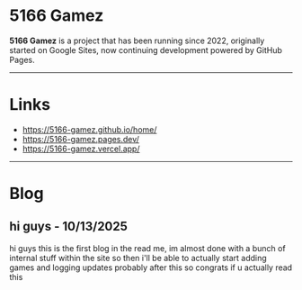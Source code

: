 # 5166 Gamez

**5166 Gamez** is a project that has been running since 2022, originally started on Google Sites, now continuing development powered by GitHub Pages.  

---
# Links
- https://5166-gamez.github.io/home/
- https://5166-gamez.pages.dev/
- https://5166-gamez.vercel.app/

---

# Blog
## hi guys - 10/13/2025
hi guys this is the first blog in the read me, im almost done with a bunch of internal stuff within the site so then i'll be able to actually start adding games and logging updates probably after this so congrats if u actually read this
